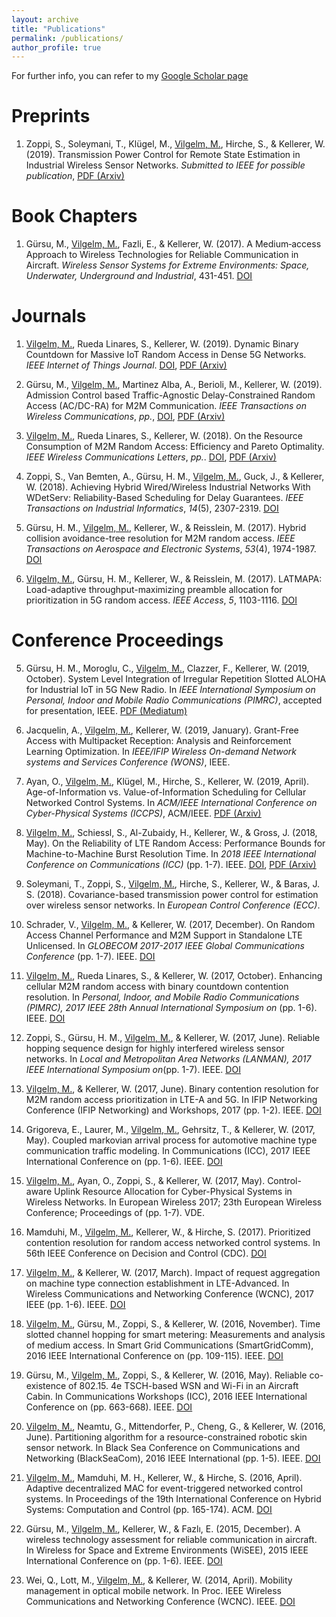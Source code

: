 ```yaml
---
layout: archive
title: "Publications"
permalink: /publications/
author_profile: true
---
```


For further info, you can refer to my <u><a href="https://scholar.google.de/citations?user=MxXPgfAAAAAJ&hl=en">Google Scholar page</a></u>

# Preprints

1. Zoppi, S., Soleymani, T., Klügel, M., <u>Vilgelm, M.</u>, Hirche, S., & Kellerer, W. (2019). Transmission Power Control for Remote State Estimation in Industrial Wireless Sensor Networks. _Submitted to IEEE for possible publication_, <u><a href="https://arxiv.org/pdf/1907.07018.pdf">PDF (Arxiv)</a></u> 

# Book Chapters

1. Gürsu, M., <u>Vilgelm, M.</u>, Fazli, E., & Kellerer, W. (2017). A Medium‐access Approach to Wireless Technologies for Reliable Communication in Aircraft. _Wireless Sensor Systems for Extreme Environments: Space, Underwater, Underground and Industrial_, 431-451. <u><a href="https://doi.org/10.1002/9781119126492.ch20">DOI</a></u>

# Journals

1. <u>Vilgelm, M.</u>, Rueda Linares, S., Kellerer, W. (2019). Dynamic Binary Countdown for Massive IoT Random Access in Dense 5G Networks. _IEEE Internet of Things Journal_. <u><a href="https://doi.org/10.1109/JIOT.2019.2912424">DOI</a></u>, <u><a href="https://arxiv.org/pdf/1904.08705.pdf">PDF (Arxiv)</a></u> 

1. Gürsu, M., <u>Vilgelm, M.</u>, Martinez Alba, A., Berioli, M., Kellerer, W. (2019). Admission Control based Traffic-Agnostic Delay-Constrained Random Access (AC/DC-RA) for M2M Communication. _IEEE Transactions on Wireless Communications_, _pp._, <u><a href="https://doi.org/10.1109/TWC.2019.2908914">DOI</a></u>, <u><a href="https://arxiv.org/pdf/1903.11320.pdf">PDF (Arxiv)</a></u>

2. <u>Vilgelm, M.</u>, Rueda Linares, S., Kellerer, W. (2018). On the Resource Consumption of M2M Random Access: Efficiency and Pareto Optimality. _IEEE Wireless Communications Letters_, _pp._. <u><a href="https://doi.org/10.1109/LWC.2018.2886892">DOI</a></u>, <u><a href="https://arxiv.org/pdf/1811.02249.pdf">PDF (Arxiv)</a></u> 

3. Zoppi, S., Van Bemten, A., Gürsu, H. M., <u>Vilgelm, M.</u>, Guck, J., & Kellerer, W. (2018). Achieving Hybrid Wired/Wireless Industrial Networks With WDetServ: Reliability-Based Scheduling for Delay Guarantees. _IEEE Transactions on Industrial Informatics_, _14_(5), 2307-2319. <u><a href="https://doi.org/10.1109/TII.2018.2803122">DOI</a></u>

4. Gürsu, H. M., <u>Vilgelm, M.</u>, Kellerer, W., & Reisslein, M. (2017). Hybrid collision avoidance-tree resolution for M2M random access. _IEEE Transactions on Aerospace and Electronic Systems_, _53_(4), 1974-1987. <u><a href="https://doi.org/10.1109/TAES.2017.2677839">DOI</a></u>

5. <u>Vilgelm, M.</u>, Gürsu, H. M., Kellerer, W., & Reisslein, M. (2017). LATMAPA: Load-adaptive throughput-maximizing preamble allocation for prioritization in 5G random access. _IEEE Access_, _5_, 1103-1116. <u><a href="https://doi.org/10.1109/ACCESS.2017.2651170">DOI</a></u>

# Conference Proceedings

5. Gürsu, H. M., Moroglu, C., <u>Vilgelm, M.</u>, Clazzer, F., Kellerer, W. (2019, October). System Level Integration of Irregular Repetition Slotted ALOHA for Industrial IoT in 5G New Radio. In _IEEE International Symposium on Personal, Indoor and Mobile Radio Communications (PIMRC)_, accepted for presentation, IEEE. <u><a href="https://mediatum.ub.tum.de/doc/1506726/file.pdf">PDF (Mediatum)</a></u>

5. Jacquelin, A., <u>Vilgelm, M.</u>, Kellerer, W. (2019, January). Grant-Free Access with Multipacket Reception: Analysis and Reinforcement Learning Optimization. In _IEEE/IFIP Wireless On-demand Network systems and Services Conference (WONS)_, IEEE.

5. Ayan, O., <u>Vilgelm, M.</u>, Klügel, M., Hirche, S., Kellerer, W. (2019, April). Age-of-Information vs. Value-of-Information Scheduling for Cellular Networked Control Systems. In _ACM/IEEE International Conference on Cyber-Physical Systems (ICCPS)_, ACM/IEEE. <u><a href="https://arxiv.org/pdf/1903.05356.pdf">PDF (Arxiv)</a></u> 

5. <u>Vilgelm, M.</u>, Schiessl, S., Al-Zubaidy, H., Kellerer, W., & Gross, J. (2018, May). On the Reliability of LTE Random Access: Performance Bounds for Machine-to-Machine Burst Resolution Time. In _2018 IEEE International Conference on Communications (ICC)_ (pp. 1-7). IEEE. <u><a href="https://doi.org/10.1109/ICC.2018.8422323">DOI</a></u>, <u><a href="https://arxiv.org/pdf/1712.02055.pdf">PDF (Arxiv)</a></u> 

6. Soleymani, T., Zoppi, S., <u>Vilgelm, M.</u>, Hirche, S., Kellerer, W., & Baras, J. S. (2018). Covariance-based transmission power control for estimation over wireless sensor networks. In _European Control Conference (ECC)_.

7. Schrader, V., <u>Vilgelm, M.</u>, & Kellerer, W. (2017, December). On Random Access Channel Performance and M2M Support in Standalone LTE Unlicensed. In _GLOBECOM 2017-2017 IEEE Global Communications Conference_ (pp. 1-7). IEEE. <u><a href="https://doi.org/10.1109/GLOCOM.2017.8254689">DOI</a></u>

8. <u>Vilgelm, M.</u>, Rueda Linares, S., & Kellerer, W. (2017, October). Enhancing cellular M2M random access with binary countdown contention resolution. In _Personal, Indoor, and Mobile Radio Communications (PIMRC), 2017 IEEE 28th Annual International Symposium on_ (pp. 1-6). IEEE. <u><a href="https://doi.org/10.1109/PIMRC.2017.8292435">DOI</a></u>

9. Zoppi, S., Gürsu, H. M., <u>Vilgelm, M.</u>, & Kellerer, W. (2017, June). Reliable hopping sequence design for highly interfered wireless sensor networks. In _Local and Metropolitan Area Networks (LANMAN), 2017 IEEE International Symposium on_(pp. 1-7). IEEE. <u><a href="https://doi.org/10.1109/LANMAN.2017.7972164">DOI</a></u>

10. <u>Vilgelm, M.</u>, & Kellerer, W. (2017, June). Binary contention resolution for M2M random access prioritization in LTE-A and 5G. In IFIP Networking Conference (IFIP Networking) and Workshops, 2017 (pp. 1-2). IEEE. <u><a href="https://doi.org/10.23919/IFIPNetworking.2017.8264872">DOI</a></u>

11. Grigoreva, E., Laurer, M., <u>Vilgelm, M.</u>, Gehrsitz, T., & Kellerer, W. (2017, May). Coupled markovian arrival process for automotive machine type communication traffic modeling. In Communications (ICC), 2017 IEEE International Conference on (pp. 1-6). IEEE. <u><a href="https://doi.org/10.1109/ICC.2017.7996498">DOI</a></u>

12. <u>Vilgelm, M.</u>, Ayan, O., Zoppi, S., & Kellerer, W. (2017, May). Control-aware Uplink Resource Allocation for Cyber-Physical Systems in Wireless Networks. In European Wireless 2017; 23th European Wireless Conference; Proceedings of (pp. 1-7). VDE.

13. Mamduhi, M., <u>Vilgelm, M.</u>, Kellerer, W., & Hirche, S. (2017). Prioritized contention resolution for random access networked control systems. In 56th IEEE Conference on Decision and Control (CDC). <u><a href="https://doi.org/10.1109/CDC.2017.8264667">DOI</a></u>

14. <u>Vilgelm, M.</u>, & Kellerer, W. (2017, March). Impact of request aggregation on machine type connection establishment in LTE-Advanced. In Wireless Communications and Networking Conference (WCNC), 2017 IEEE (pp. 1-6). IEEE. <u><a href="https://doi.org/10.1109/WCNC.2017.7925664">DOI</a></u>

15. <u>Vilgelm, M.</u>, Gürsu, M., Zoppi, S., & Kellerer, W. (2016, November). Time slotted channel hopping for smart metering: Measurements and analysis of medium access. In Smart Grid Communications (SmartGridComm), 2016 IEEE International Conference on (pp. 109-115). IEEE. <u><a href="https://doi.org/10.1109/SmartGridComm.2016.7778747">DOI</a></u>

16. Gürsu, M., <u>Vilgelm, M.</u>, Zoppi, S., & Kellerer, W. (2016, May). Reliable co-existence of 802.15. 4e TSCH-based WSN and Wi-Fi in an Aircraft Cabin. In Communications Workshops (ICC), 2016 IEEE International Conference on (pp. 663-668). IEEE. <u><a href="https://doi.org/10.1109/ICCW.2016.7503863">DOI</a></u>

17. <u>Vilgelm, M.</u>, Neamtu, G., Mittendorfer, P., Cheng, G., & Kellerer, W. (2016, June). Partitioning algorithm for a resource-constrained robotic skin sensor network. In Black Sea Conference on Communications and Networking (BlackSeaCom), 2016 IEEE International (pp. 1-5). IEEE. <u><a href="https://doi.org/10.1109/BlackSeaCom.2016.7901579">DOI</a></u>

18. <u>Vilgelm, M.</u>, Mamduhi, M. H., Kellerer, W., & Hirche, S. (2016, April). Adaptive decentralized MAC for event-triggered networked control systems. In Proceedings of the 19th International Conference on Hybrid Systems: Computation and Control (pp. 165-174). ACM. <u><a href="https://doi.org/10.1145/2883817.2883829">DOI</a></u>

19. Gürsu, M., <u>Vilgelm, M.</u>, Kellerer, W., & Fazlı, E. (2015, December). A wireless technology assessment for reliable communication in aircraft. In Wireless for Space and Extreme Environments (WiSEE), 2015 IEEE International Conference on (pp. 1-6). IEEE. <u><a href="https://doi.org/10.1109/WiSEE.2015.7392987">DOI</a></u>

20. Wei, Q., Lott, M., <u>Vilgelm, M.</u>, & Kellerer, W. (2014, April). Mobility management in optical mobile network. In Proc. IEEE Wireless Communications and Networking Conference (WCNC). IEEE. <u><a href="https://doi.org/10.1109/WCNC.2014.6953013">DOI</a></u>

